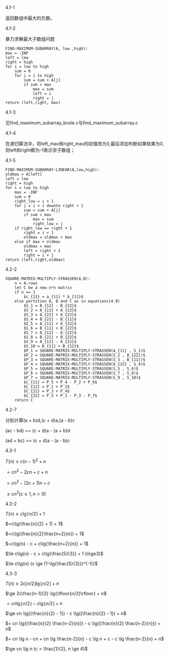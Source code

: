 4.1-1

返回数组中最大的负数。

4.1-2

暴力求解最大子数组问题
```
FIND-MAXIMUM-SUBARRAY(A, low ,high):
max = -INF
left = low
right = high
for i = low to high
    sum = 0
    for j = i to high
        sum = sum + A[j]
        if sum > max
            max = sum
            left = i
            right = j
return (left,right, max)
```

4.1-3

见find_maximum_subarray_brute.c与find_maximum_subarray.c

4.1-4

在递归算法中，将left_max和right_max的初值改为0,最后添加判断如果结果为0,则left和right都为-1表示空子数组；

4.1-5
```
FIND-MAXIMUM-SUBARRAY-LINEAR(A,low,high):
oldmax = A[left]
left = low
right = high
for i = low to high
    max = -INF
    sum = 0
    right_low = i + 1
    for j = i + 1 downto right + 1
        sum = sum + A[j]
        if sum > max
            max = sum
            right_low = j
    if right_low == right + 1
        right = i + 1
        oldmax = oldmax + max
    else if max > oldmax
        oldmax = max
        left = right + 1
        right = i + 1
return (left,right,oldmax)
```

4.2-2
```
SQUARE-MATRIX-MULTIPLY-STRASSEN(A,B):
    n = A.rows
    let C be a new n*n matrix
    if n == 1
        $c_{11} = a_{11} * b_{11}$
    else partition A, B and C as in equations(4.9)
        $S_1 = B_{12} - B_{22}$
        $S_2 = A_{11} + A_{12}$
        $S_3 = A_{21} + A_{22}$
        $S_4 = B_{21} - B_{11}$
        $S_5 = A_{11} + A_{22}$
        $S_6 = B_{11} + B_{22}$
        $S_7 = A_{12} - A_{22}$
        $S_8 = B_{21} + B_{22}$
        $S_9 = A_{11} - A_{21}$
        $S_10 = B_{11} + B_{12}$
        $P_1 = SQUARE-MATRIX-MULTIPLY-STRASSEN(A_{11} , S_1)$
        $P_2 = SQUARE-MATRIX-MULTIPLY-STRASSEN(S_2 , B_{22})$
        $P_3 = SQUARE-MATRIX-MULTIPLY-STRASSEN(S_3 , B_{11})$
        $P_4 = SQUARE-MATRIX-MULTIPLY-STRASSEN(A_{22} , S_4)$
        $P_5 = SQUARE-MATRIX-MULTIPLY-STRASSEN(S_5 , S_6)$
        $P_6 = SQUARE-MATRIX-MULTIPLY-STRASSEN(S_7 , S_8)$
        $P_7 = SQUARE-MATRIX-MULTIPLY-STRASSEN(S_9 , S_10)$
        $C_{11} = P_5 + P_4 - P_2 + P_6$
        $C_{12} = P_1 + P_2$
        $C_{21} = P_3 + P_4$
        $C_{22} = P_5 + P_1 - P_3 - P_7$
    return C
```

4.2-7

分别计算(a + b)d,(c + d)a,(a - b)c

(ac - bd) == (c + d)a - (a + b)d

(ad + bc) == (c + d)a - (a - b)c

4.3-1

$T(n) \le c(n - 1)^2 + n$

$=cn^2 - 2cn + c + n$

$=cn^2 - (2c + 1)n + c$

$\le{cn^2}(c\ge1, n > 0)$

4.3-2

$T(n) \le c\lg{\lceil{n/2}\rceil} + 1$

$=c\lg(\frac{n}{2} + 1) + 1$

$=c\lg(\frac{n}{2}\frac{n+2}{n}) + 1$

$=c\lg{n} - c + c\lg{\frac{n+2}{n}} + 1$

$\le c\lg{n} - c + c\lg{\frac{5}{3}} + 1 (n\ge3)$

$\le c\lg{n} (c \ge (1-\lg{\frac{5}{3}})^{-1})$

4.3-3

$T(n) \ge 2c\lfloor{n/2}\rfloor \lg{\lfloor{n/2}\rfloor} + n$

$\ge 2c\frac{n-1}{2} \lg{\lfloor{n/2}\rfloor} + n$

$= cn \lg{\lfloor{n/2}\rfloor} - c \lg{\lfloor{n/2}\rfloor} + n$

$\ge cn \lg({\frac{n}{2} - 1}) - c \lg({\frac{n}{2} - 1}) + n$

$= cn \lg({\frac{n}{2} \frac{n-2}{n}}) - c \lg({\frac{n}{2} \frac{n-2}{n}}) + n$

$= cn \lg n - cn + cn \lg \frac{n-2}{n} - c \lg n + c - c \lg \frac{n-2}{n} + n$

$\ge cn \lg n (c > \frac{1}{2}, n \ge 4)$

